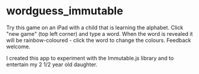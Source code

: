 # wordguess_immutable
Try this game on an iPad with a child that is learning the alphabet.  Click "new game" (top left corner) and type a word.  When the word is revealed it will be rainbow-coloured - click the word to change the colours.  Feedback welcome.

I created this app to experiment with the Immutable.js library and to entertain my 2 1/2 year old daughter.
